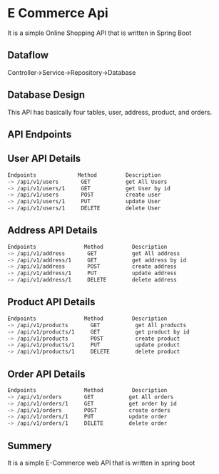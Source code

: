 # E Commerce Api

It is a simple Online Shopping API that is written in Spring Boot

## Dataflow

Controller->Service->Repository->Database

## Database Design
This API has basically four tables, user, address, product, and orders.

## API Endpoints

## User API Details
```bash
Endpoints             Method         Description 
-> /api/v1/users       GET           get All Users
-> /api/v1/users/1     GET           get User by id
-> /api/v1/users       POST          create user
-> /api/v1/users/1     PUT           update User
-> /api/v1/users/1     DELETE        delete User

```

## Address API Details
```bash
Endpoints               Method         Description 
-> /api/v1/address       GET           get All address
-> /api/v1/address/1     GET           get address by id
-> /api/v1/address       POST          create address
-> /api/v1/address/1     PUT           update address
-> /api/v1/address/1     DELETE        delete address

```


## Product API Details
```bash
Endpoints               Method         Description 
-> /api/v1/products       GET           get All products
-> /api/v1/products/1     GET           get product by id
-> /api/v1/products       POST          create product
-> /api/v1/products/1     PUT           update product
-> /api/v1/products/1     DELETE        delete product
```

## Order API Details
```bash
Endpoints               Method         Description 
-> /api/v1/orders       GET           get All orders
-> /api/v1/orders/1     GET           get order by id
-> /api/v1/orders       POST          create orders
-> /api/v1/orders/1     PUT           update order
-> /api/v1/orders/1     DELETE        delete order
```

## Summery
It is a simple E-Commerce web API that is written in spring boot